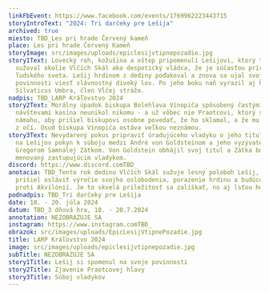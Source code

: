 ```yaml
---
linkFbEvent: https://www.facebook.com/events/1769962223443715
storyIntroText: "2024: Tri darčeky pre Lešija"
archived: true
miesto: TBD_Les pri hrade Červený kameň
place: Les pri hrade Červený Kameň
storyImage: src/images/uploads/epiclesijvtipnepozadie.jpg
story1Text: Lovecký roh, kožušina a oštep pripomenuli Lešijovi, ktorý tri roky
  sužoval okolie Vlčích Skál ako despotický vládca, že je súčasťou prírody, nie
  ľudského sveta. Lešij hrdinom z dediny poďakoval a znova sa ujal svojej
  povinnosti viesť slávnostný divoký lov. Po jeho boku naň vyrazil aj hrdina
  Silvaticus Umbra, člen Vlčej stráže.
nadpis: TBD_LARP Kráľovstvo 2024
story2Text: Morálny úpadok biskupa Bolehlava Vínopiča spôsobený častými
  návštevami kasína neunikol nikomu - a už vôbec nie Praotcovi, ktorý si dal tú
  námahu, aby prišiel biskupovi osobne povedať, že ho sklamal, a že mu má ťahať
  z očí. Osud biskupa Vínopiča ostáva veľkou neznámou.
story3Text: Nevydarený pokus pripraviť úradujúceho vladyku o jeho titul viedol
  na Lešijov pokyn k súboju medzi André von Goldsteinom a jeho vyzývateľom,
  Gregorom Samnalej Zátkom. Von Goldstein obhájil svoj titul a Zátka bol
  menovaný zastupujúcim vladykom.
discord: https://www.discord.comTBD_
anotacia: TBD_Tento rok dedinu Vlčích Skál sužuje lesný poloboh Lešij, ktorý
  prišiel osláviť výročie svojho oslobodenia, porazenie hrdinu a budúcu vojnu
  proti Akvilónií. Je to skvelá príležitosť sa zalíškať, no aj lsťou ho oslabiť.
podnadpis: TBD_Tri darčeky pre Lešija
date: 18. - 20. júla 2024
datum: TBD_3 dňová hra, 18. - 20.7.2024
annotation: NEZOBRAZUJE SA
instagram: https://www.instagram.comTBD_
obrazok: src/images/uploads/EpicLesijVtipnePozadie.jpg
title: LARP Kráľovstvo 2024
image: src/images/uploads/epiclesijvtipnepozadie.jpg
subTitle: NEZOBRAZUJE SA
story1Title: Lešij si spomenul na svoje povinnosti
story2Title: Zjavenie Praotcovej hlavy
story3Title: Súboj vladykov
---
```

